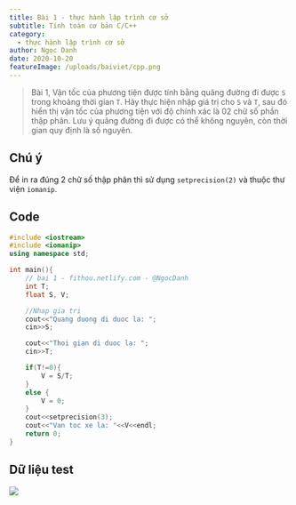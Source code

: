 ```yaml
---
title: Bài 1 - thực hành lập trình cơ sở
subtitle: Tính toán cơ bản C/C++
category:
  - thực hành lập trình cơ sở
author: Ngọc Danh
date: 2020-10-20
featureImage: /uploads/baiviet/cpp.png
---
```


> Bài 1, Vận tốc của phương tiện được tính bằng quãng đường đi được `S` trong khoảng thời gian `T`. Hãy thực hiện nhập giá trị cho `S` và `T`, sau đó hiển thị vận tốc của phương tiện với độ chính xác là 02 chữ số phần thập phân. Lưu ý quãng đường đi được có thể không nguyên, còn thời gian quy định là số nguyên.

## Chú ý
Để in ra đúng 2 chữ số thập phân thì sử dụng `setprecision(2)` và thuộc thư viện `iomanip`.

## Code  
```c++
#include <iostream>
#include <iomanip>
using namespace std;

int main(){
	// bai 1 - fithou.netlify.com - @NgocDanh
	int T;
	float S, V;

	//Nhap gia tri
	cout<<"Quang duong di duoc la: ";
	cin>>S;

	cout<<"Thoi gian di duoc la: ";
	cin>>T;

	if(T!=0){
		V = S/T;
	}
	else {
		V = 0;
	}
	cout<<setprecision(3);
	cout<<"Van toc xe la: "<<V<<endl;
	return 0;
}

```

## Dữ liệu test  

![](https://i.ibb.co/k0kLyNN/bai1-thcs.jpg)